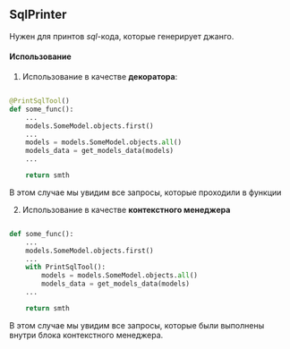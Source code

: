 ## SqlPrinter

Нужен для принтов _sql_-кода, которые генерирует джанго.

#### Использование

1. Использование в качестве **декоратора**:

```python

@PrintSqlTool()
def some_func():
    ...
    models.SomeModel.objects.first()
    ...
    models = models.SomeModel.objects.all()
    models_data = get_models_data(models)
    ...

    return smth
```

В этом случае мы увидим все запросы, которые проходили в функции

2. Использование в качестве **контекстного менеджера**

```python

def some_func():
    ...
    models.SomeModel.objects.first()
    ...
    with PrintSqlTool():
        models = models.SomeModel.objects.all()
        models_data = get_models_data(models)
    ...

    return smth
```

В этом случае мы увидим все запросы, которые были выполнены внутри блока контекстного менеджера.
